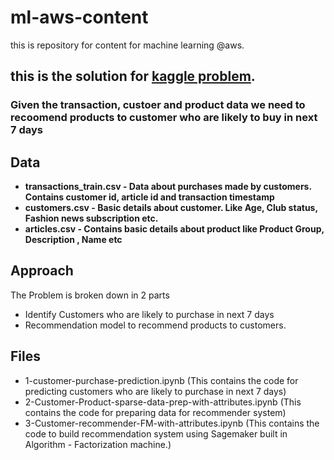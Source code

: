 # ml-aws-content
this is repository for content for machine learning @aws. 

## this is the solution for [kaggle problem](https://www.kaggle.com/competitions/h-and-m-personalized-fashion-recommendations).

### Given the transaction, custoer and product data we need to recoomend products to customer who are likely to buy in next 7 days
## Data
- **transactions_train.csv - Data about purchases made by customers. Contains customer id, article id and transaction timestamp**
- **customers.csv - Basic details about customer. Like Age, Club status, Fashion news subscription etc.**
- **articles.csv - Contains basic details about product like Product Group, Description , Name etc**

## Approach
The Problem is broken down in 2 parts
- Identify Customers who are likely to purchase in next 7 days
- Recommendation model to recommend products to customers.

## Files
- 1-customer-purchase-prediction.ipynb (This contains the code for predicting customers who are likely to purchase in next 7 days)
- 2-Customer-Product-sparse-data-prep-with-attributes.ipynb (This contains the code for preparing data for recommender system)
- 3-Customer-recommender-FM-with-attributes.ipynb (This contains the code to build recommendation system using Sagemaker built in Algorithm - Factorization machine.)

